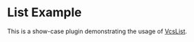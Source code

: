 # List Example

This is a show-case plugin demonstrating the usage of [VcsList](../../../src/components/lists/VcsList.vue).
